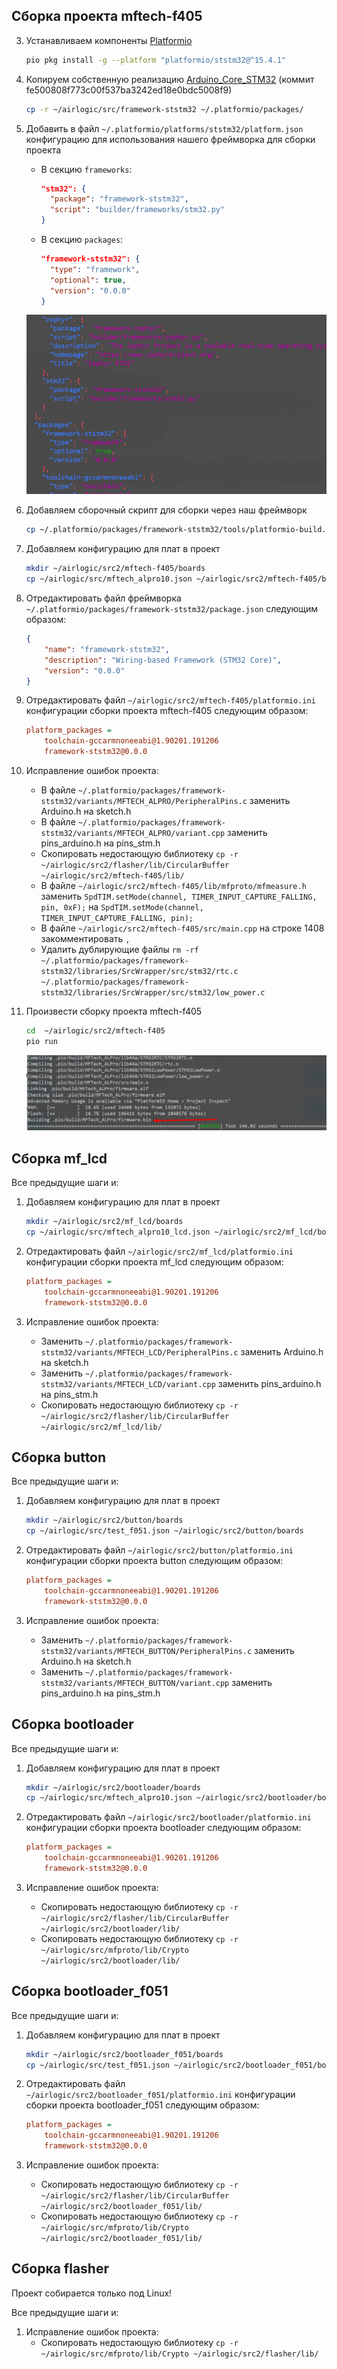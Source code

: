 ## Сборка проекта mftech-f405

3. Устанавливаем компоненты [Platformio](https://platformio.org/)
    ``` bash
    pio pkg install -g --platform "platformio/ststm32@^15.4.1"
    ```

4. Копируем собственную реализацию [Arduino_Core_STM32](https://github.com/stm32duino/Arduino_Core_STM32) (коммит fe500808f773c00f537ba3242ed18e0bdc5008f9)
    ``` bash
    cp -r ~/airlogic/src/framework-ststm32 ~/.platformio/packages/
    ```

5. Добавить в файл `~/.platformio/platforms/ststm32/platform.json` конфигурацию для использования нашего фреймворка для сборки проекта
    * В секцию `frameworks`:
      ``` json
      "stm32": {
        "package": "framework-ststm32",
        "script": "builder/frameworks/stm32.py"
      }
      ```

    * В секцию `packages`:
      ``` json
      "framework-ststm32": {
        "type": "framework",
        "optional": true,
        "version": "0.0.0"
      }
      ```
    ![platform.json](imgs/edited_platform.json.jpg)

6. Добавляем сборочный скрипт для сборки через наш фреймворк
    ``` bash
    cp ~/.platformio/packages/framework-ststm32/tools/platformio-build.py ~/.platformio/platforms/ststm32/builder/frameworks/stm32.py
    ```

7. Добавляем конфигурацию для плат в проект
    ``` bash 
    mkdir ~/airlogic/src2/mftech-f405/boards 
    cp ~/airlogic/src/mftech_alpro10.json ~/airlogic/src2/mftech-f405/boards
    ```


8. Отредактировать файл фреймворка `~/.platformio/packages/framework-ststm32/package.json` следующим образом:
    ``` json
    {
        "name": "framework-ststm32",
        "description": "Wiring-based Framework (STM32 Core)",
        "version": "0.0.0"
    }
    ```

9. Отредактировать файл `~/airlogic/src2/mftech-f405/platformio.ini` конфигурации сборки проекта mftech-f405 следующим образом:
    ``` ini
    platform_packages =
        toolchain-gccarmnoneeabi@1.90201.191206
        framework-ststm32@0.0.0
    ```

10. Исправление ошибок проекта:
    * В файле `~/.platformio/packages/framework-ststm32/variants/MFTECH_ALPRO/PeripheralPins.c` заменить Arduino.h на sketch.h
    * В файле `~/.platformio/packages/framework-ststm32/variants/MFTECH_ALPRO/variant.cpp` заменить pins_arduino.h на pins_stm.h
    * Скопировать недостающую библиотеку `cp -r ~/airlogic/src2/flasher/lib/CircularBuffer ~/airlogic/src2/mftech-f405/lib/`
    * В файле `~/airlogic/src2/mftech-f405/lib/mfproto/mfmeasure.h` заменить `SpdTIM.setMode(channel, TIMER_INPUT_CAPTURE_FALLING, pin, 0xF);` на `SpdTIM.setMode(channel, TIMER_INPUT_CAPTURE_FALLING, pin);`
    * В файле `~/airlogic/src2/mftech-f405/src/main.cpp` на строке 1408 закомментировать `,`
    * Удалить дублирующие файлы `rm -rf ~/.platformio/packages/framework-ststm32/libraries/SrcWrapper/src/stm32/rtc.c ~/.platformio/packages/framework-ststm32/libraries/SrcWrapper/src/stm32/low_power.c`

11. Произвести сборку проекта mftech-f405
    ``` bash
    cd  ~/airlogic/src2/mftech-f405
    pio run
    ```

    ![mftech-f405-build-sucess](imgs/mftech-f405_build.jpg)

## Сборка mf_lcd

Все предыдущие шаги и:

1. Добавляем конфигурацию для плат в проект
    ``` bash 
    mkdir ~/airlogic/src2/mf_lcd/boards 
    cp ~/airlogic/src/mftech_alpro10_lcd.json ~/airlogic/src2/mf_lcd/boards
    ``` 
2. Отредактировать файл `~/airlogic/src2/mf_lcd/platformio.ini` конфигурации сборки проекта mf_lcd следующим образом:
    ``` ini
    platform_packages =
        toolchain-gccarmnoneeabi@1.90201.191206
        framework-ststm32@0.0.0
    ```

3. Исправление ошибок проекта:
    * Заменить `~/.platformio/packages/framework-ststm32/variants/MFTECH_LCD/PeripheralPins.c` заменить Arduino.h на sketch.h
    * Заменить `~/.platformio/packages/framework-ststm32/variants/MFTECH_LCD/variant.cpp` заменить pins_arduino.h на pins_stm.h
    * Скопировать недостающую библиотеку `cp -r ~/airlogic/src2/flasher/lib/CircularBuffer ~/airlogic/src2/mf_lcd/lib/`

## Сборка button

Все предыдущие шаги и:

1. Добавляем конфигурацию для плат в проект
    ``` bash 
    mkdir ~/airlogic/src2/button/boards 
    cp ~/airlogic/src/test_f051.json ~/airlogic/src2/button/boards
    ``` 
2. Отредактировать файл `~/airlogic/src2/button/platformio.ini` конфигурации сборки проекта button следующим образом:
    ``` ini
    platform_packages =
        toolchain-gccarmnoneeabi@1.90201.191206
        framework-ststm32@0.0.0
    ```

3. Исправление ошибок проекта:
    * Заменить `~/.platformio/packages/framework-ststm32/variants/MFTECH_BUTTON/PeripheralPins.c` заменить Arduino.h на sketch.h
    * Заменить `~/.platformio/packages/framework-ststm32/variants/MFTECH_BUTTON/variant.cpp` заменить pins_arduino.h на pins_stm.h

## Сборка bootloader

Все предыдущие шаги и:

1. Добавляем конфигурацию для плат в проект
    ``` bash 
    mkdir ~/airlogic/src2/bootloader/boards 
    cp ~/airlogic/src/mftech_alpro10.json ~/airlogic/src2/bootloader/boards
    ``` 
2. Отредактировать файл `~/airlogic/src2/bootloader/platformio.ini` конфигурации сборки проекта bootloader следующим образом:
    ``` ini
    platform_packages =
        toolchain-gccarmnoneeabi@1.90201.191206
        framework-ststm32@0.0.0
    ```

3. Исправление ошибок проекта:
    * Скопировать недостающую библиотеку `cp -r ~/airlogic/src2/flasher/lib/CircularBuffer ~/airlogic/src2/bootloader/lib/`
    * Скопировать недостающую библиотеку `cp -r ~/airlogic/src/mfproto/lib/Crypto ~/airlogic/src2/bootloader/lib/`

## Сборка bootloader_f051

Все предыдущие шаги и:

1. Добавляем конфигурацию для плат в проект
    ``` bash 
    mkdir ~/airlogic/src2/bootloader_f051/boards 
    cp ~/airlogic/src/test_f051.json ~/airlogic/src2/bootloader_f051/boards
    ``` 
2. Отредактировать файл `~/airlogic/src2/bootloader_f051/platformio.ini` конфигурации сборки проекта bootloader_f051 следующим образом:
    ``` ini
    platform_packages =
        toolchain-gccarmnoneeabi@1.90201.191206
        framework-ststm32@0.0.0
    ```

3. Исправление ошибок проекта:
    * Скопировать недостающую библиотеку `cp -r ~/airlogic/src2/flasher/lib/CircularBuffer ~/airlogic/src2/bootloader_f051/lib/`
    * Скопировать недостающую библиотеку `cp -r ~/airlogic/src/mfproto/lib/Crypto ~/airlogic/src2/bootloader_f051/lib/`

## Сборка flasher

Проект собирается только под Linux!

Все предыдущие шаги и:

1. Исправление ошибок проекта:
    * Скопировать недостающую библиотеку `cp -r ~/airlogic/src/mfproto/lib/Crypto ~/airlogic/src2/flasher/lib/`